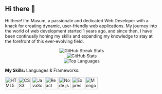 ## Hi there 👋

Hi there! I'm Masum, a passionate and dedicated Web Developer with a knack for creating dynamic, user-friendly web applications. My journey into the world of web development started 1 years ago, and since then, I have been continually honing my skills and expanding my knowledge to stay at the forefront of this ever-evolving field.

<div align="center">
  <img src="https://github-readme-streak-stats.herokuapp.com/?user=masum-abrar&theme=dark" alt="GitHub Streak Stats">
</div>

<div align="center">
  <img src="https://github-readme-stats.vercel.app/api?username=masum-abrar&show_icons=true&theme=dark" alt="GitHub Stats">
</div>

<div align="center">
  <img src="https://github-readme-stats.vercel.app/api/top-langs/?username=masum-abrar&layout=compact&theme=radical" alt="Top Languages">
</div>

<b> My Skills: </b>
Languages & Frameworks:

<p align="left">
  <img src="https://cdn.jsdelivr.net/gh/devicons/devicon/icons/html5/html5-original.svg" alt="HTML5" width="40" height="40"/>
  <img src="https://cdn.jsdelivr.net/gh/devicons/devicon/icons/css3/css3-original.svg" alt="CSS3" width="40" height="40"/>
  <img src="https://cdn.jsdelivr.net/gh/devicons/devicon/icons/javascript/javascript-original.svg" alt="JavaScript" width="40" height="40"/>

  <img src="https://cdn.jsdelivr.net/gh/devicons/devicon/icons/react/react-original.svg" alt="React" width="40" height="40"/>
  <img src="https://cdn.jsdelivr.net/gh/devicons/devicon/icons/nodejs/nodejs-original.svg" alt="Node.js" width="40" height="40"/>
  <img src="https://cdn.jsdelivr.net/gh/devicons/devicon/icons/express/express-original.svg" alt="Express.js" width="40" height="40"/>
  <img src="https://cdn.jsdelivr.net/gh/devicons/devicon/icons/mongodb/mongodb-original.svg" alt="MongoDB" width="40" height="40"/>
</p>

